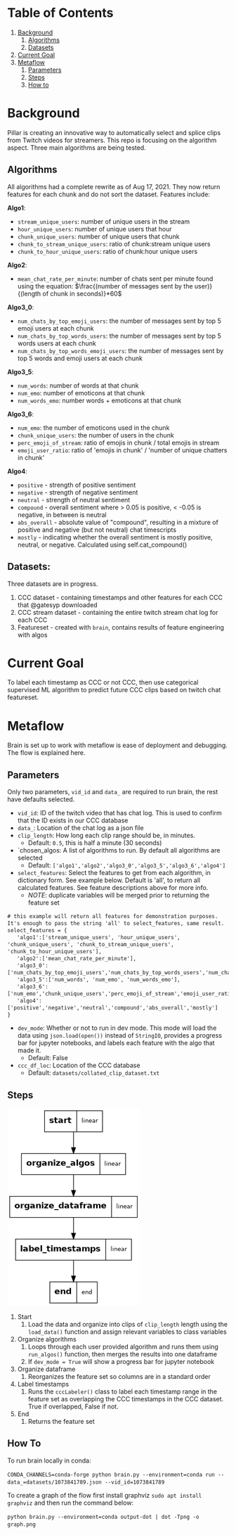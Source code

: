 # Table of Contents
1. [Background](#background)
   1. [Algorithms](#algorithms)
   2. [Datasets](#datasets)
3. [Current Goal](#current-goal)
4. [Metaflow](#metaflow)
   1. [Parameters](#parameters)
   2. [Steps](#steps)
   3. [How to](#how-to)
# Background
Pillar is creating an innovative way to automatically select and splice clips from Twitch videos for streamers. This repo is focusing on the algorithm aspect. Three main algorithms are being tested.

## Algorithms

All algorithms had a complete rewrite as of Aug 17, 2021. They now return features for each chunk and do not sort the dataset. Features include:

__Algo1__:

- `stream_unique_users`: number of unique users in the stream
- `hour_unique_users`: number of unique users that hour
- `chunk_unique_users`: number of unique users that chunk
- `chunk_to_stream_unique_users`: ratio of chunk:stream unique users
- `chunk_to_hour_unique_users`: ratio of chunk:hour unique users

__Algo2__:

- `mean_chat_rate_per_minute`:  number of chats sent per minute found using the equation: $\frac{(number of messages sent by the user)}{(length of chunk in seconds)}*60$

__Algo3_0__:

- `num_chats_by_top_emoji_users`: the number of messages sent by top 5 emoji users at each chunk
- `num_chats_by_top_words_users`: the number of messages sent by top 5 words users at each chunk
- `num_chats_by_top_words_emoji_users`: the number of messages sent by top 5 words and emoji users at each chunk

__Algo3_5__:

- `num_words`: number of words at that chunk
- `num_emo`: number of emoticons at that chunk
- `num_words_emo`: number words + emoticons at that chunk

__Algo3_6__:

- `num_emo`: the number of emoticons used in the chunk
- `chunk_unique_users`: the number of users in the chunk
- `perc_emoji_of_stream`: ratio of emojis in chunk / total emojis in stream
- `emoji_user_ratio`: ratio of 'emojis in chunk' / 'number of unique chatters in chunk'

__Algo4__:

- `positive` - strength of positive sentiment
- `negative` - strength of negative sentiment
- `neutral` - strength of neutral sentiment
- `compound` - overall sentiment where > 0.05 is positive,
    < -0.05 is negative, in between is neutral
- `abs_overall` - absolute value of "compound", resulting in a
    mixture of positive and negative (but not neutral) chat timescripts
- `mostly` - indicating whether the overall sentiment is mostly
    positive, neutral, or negative. Calculated using self.cat_compound()

## Datasets:

Three datasets are in progress.

1. CCC dataset - containing timestamps and other features for each CCC that @gatesyp downloaded
2. CCC stream dataset - containing the entire twitch stream chat log for each CCC
3. Featureset - created with `brain`, contains results of feature engineering with algos

# Current Goal

To label each timestamp as CCC or not CCC, then use categorical supervised ML algorithm to predict future CCC clips based on twitch chat featureset.

# Metaflow

Brain is set up to work with metaflow is ease of deployment and debugging. The flow is explained here.

## Parameters

Only two parameters, `vid_id` and `data_` are required to run brain, the rest have defaults selected.

* `vid_id`: ID of the twitch video that has chat log. This is used to confirm that the ID exists in our CCC database
* `data_`: Location of the chat log as a json file
* `clip_length`: How long each clip range should be, in minutes. 
   * Default: `0.5`, this is half a minute (30 seconds)
* `chosen_algos: A list of algorithms to run. By default all algorithms are selected
   * Default: `['algo1','algo2','algo3_0','algo3_5','algo3_6','algo4']`
* `select_features`: Select the features to get from each algorithm, in dictionary form. See example below. Default is 'all', to return all calculated features. See feature descriptions above for more info.
   * _NOTE_: duplicate variables will be merged prior to returning the feature set

```
# this example will return all features for demonstration purposes. It's enough to pass the string 'all' to select_features, same result.
select_features = {
   'algo1':['stream_unique_users', 'hour_unique_users', 'chunk_unique_users', 'chunk_to_stream_unique_users', 'chunk_to_hour_unique_users'],
   'algo2':['mean_chat_rate_per_minute'],
   'algo3_0':['num_chats_by_top_emoji_users','num_chats_by_top_words_users','num_chats_by_top_words_emoji_users'],
   'algo3_5':['num_words', 'num_emo', 'num_words_emo'],
   'algo3_6':['num_emo','chunk_unique_users','perc_emoji_of_stream','emoji_user_ratio'],
   'algo4':['positive','negative','neutral','compound','abs_overall','mostly']
}
```

* `dev_mode`: Whether or not to run in dev mode. This mode will load the data using `json.load(open())` instead of `StringIO`, provides a progress bar for jupyter notebooks, and labels each feature with the algo that made it.
   * Default: False
* `ccc_df_loc`: Location of the CCC database
   * Default: `datasets/collated_clip_dataset.txt`

## Steps

<img src = "https://github.com/pillargg/pillar_algos/raw/new_brain/graph.png" >

1. Start
   1. Load the data and organize into clips of `clip_length` length using the `load_data()` function and assign relevant variables to class variables
2. Organize algorithms
   1. Loops through each user provided algorithm and runs them using `run_algos()` function, then merges the results into one dataframe
   2. If `dev_mode = True` will show a progress bar for jupyter notebook
3. Organize dataframe
   1. Reorganizes the feature set so columns are in a standard order
4. Label timestamps
   1. Runs the `cccLabeler()` class to label each timestamp range in the feature set as overlapping the CCC timestamps in the CCC dataset. True if overlapped, False if not.
5. End
   1. Returns the feature set

## How To

To run brain locally in conda:

`CONDA_CHANNELS=conda-forge python brain.py --environment=conda run --data_=datasets/1073841789.json --vid_id=1073841789`

To create a graph of the flow first install graphviz `sudo apt install graphviz` and then run the command below:

`python brain.py --environment=conda output-dot | dot -Tpng -o graph.png`
